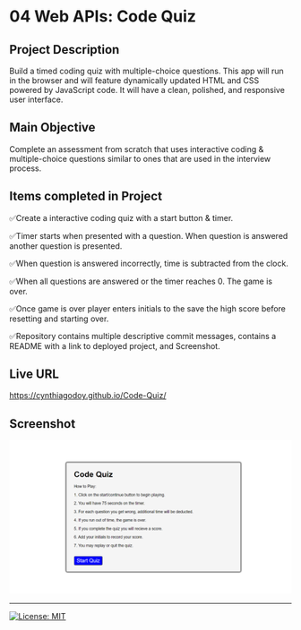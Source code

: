 # 04 Web APIs: Code Quiz

## Project Description

Build a timed coding quiz with multiple-choice questions. This app will run in the browser and will feature dynamically updated HTML and CSS powered by JavaScript code. It will have a clean, polished, and responsive user interface. 

## Main Objective

Complete an assessment from scratch that uses interactive coding & multiple-choice questions similar to ones that are used in the interview process.

## Items completed in Project

✅Create a interactive coding quiz with a start button & timer.

✅Timer starts when presented with a question. When question is answered another question is presented.

✅When question is answered incorrectly, time is subtracted from the clock.

✅When all questions are answered or the timer reaches 0. The game is over.

✅Once game is over player enters initials to the save the high score before resetting and starting over.

✅Repository contains multiple descriptive commit messages, contains a README with a link to deployed project, and Screenshot.

## Live URL
https://cynthiagodoy.github.io/Code-Quiz/

## Screenshot
![](images/Code-Quiz.PNG)

- - -
[![License: MIT](https://img.shields.io/badge/License-MIT-yellow.svg)](https://opensource.org/licenses/MIT)

